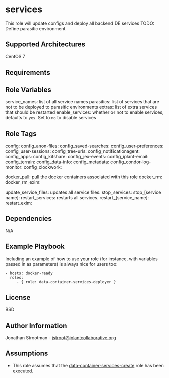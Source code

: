 services
========

This role will update configs and deploy all backend DE services
TODO: Define parasitic environment

Supported Architectures
-----------------------
CentOS 7

Requirements
------------


Role Variables
--------------
service_names: list of all service names
parasitics: list of services that are not to be deployed to parasitic environments
extras: list of extra services that should be restarted
enable_services: whether or not to enable services, defaults to `yes`. Set to `no` to disable services

Role Tags
---------
config:
config_anon-files:
config_saved-searches:
config_user-preferences:
config_user-sessions:
config_tree-urls:
config_notificationagent:
config_apps:
config_kifshare:
config_jex-events:
config_iplant-email:
config_terrain:
config_data-info:
config_metadata:
config_condor-log-monitor:
config_clockwork:

docker_pull: pull the docker containers associated with this role
docker_rm: 
docker_rm_exim: 
                                     
update_service_files: updates all service files. 
stop_services:
stop_[service name]:
restart_services: restarts all services.
restart_[service_name]:
restart_exim:

Dependencies
------------
N/A

Example Playbook
----------------

Including an example of how to use your role (for instance, with variables passed in as parameters) is always nice for users too:

    - hosts: docker-ready
      roles:
         - { role: data-container-services-deployer }

License
-------

BSD

Author Information
------------------

Jonathan Strootman - jstroot@iplantcollaborative.org





## Assumptions
* This role assumes that the [data-container-services-create](../data-container-services-create/README.md) role has been executed.
